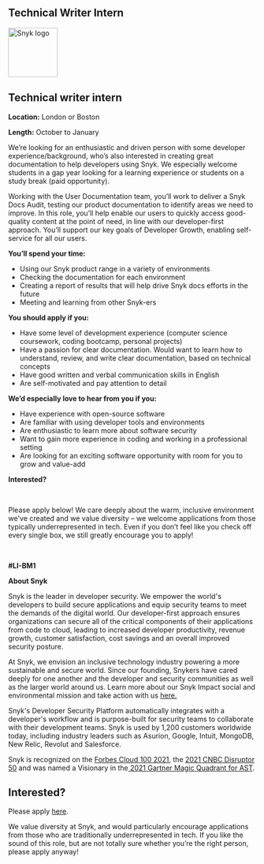 Technical Writer Intern
---

<img src="https://res.cloudinary.com/snyk/image/upload/v1537345894/press-kit/brand/logo-black.png" width="100" alt="Snyk logo" />

<h2><strong>Technical writer intern</strong></h2>
<p><strong>Location:</strong><span style="font-weight: 400;"> London or Boston</span></p>
<p><strong>Length:</strong><span style="font-weight: 400;"> October to January&nbsp;</span></p>
<p><span style="font-weight: 400;">We’re looking for an enthusiastic and driven person with some developer experience/background, who’s also interested in creating great documentation to help developers using Snyk. We especially welcome students in a gap year looking for a learning experience or students on a study break (paid opportunity).</span></p>
<p><span style="font-weight: 400;">Working with the User Documentation team, you’ll work to deliver a Snyk Docs Audit, testing our product documentation to identify areas we need to improve. In this role, you’ll help enable our users to quickly access good-quality content at the point of need, in line with our developer-first approach. You’ll support our key goals of Developer Growth, enabling self-service for all our users.&nbsp;</span></p>
<p><strong>You’ll spend your time:</strong></p>
<ul>
<li style="font-weight: 400;"><span style="font-weight: 400;">Using our Snyk product range in a variety of environments</span></li>
<li style="font-weight: 400;"><span style="font-weight: 400;">Checking the documentation for each environment</span></li>
<li style="font-weight: 400;"><span style="font-weight: 400;">Creating a report of results that will help drive Snyk docs efforts in the future</span></li>
<li style="font-weight: 400;"><span style="font-weight: 400;">Meeting and learning from other Snyk-ers&nbsp;</span></li>
</ul>
<p><strong>You should apply if you:</strong></p>
<ul>
<li style="font-weight: 400;"><span style="font-weight: 400;">Have some level of development experience (computer science coursework, coding bootcamp, personal projects)</span></li>
<li style="font-weight: 400;"><span style="font-weight: 400;">Have a passion for clear documentation. Would want to learn how to understand, review, and write clear documentation, based on technical concepts</span></li>
<li style="font-weight: 400;"><span style="font-weight: 400;">Have good written and verbal communication skills in English</span></li>
<li style="font-weight: 400;"><span style="font-weight: 400;">Are self-motivated and pay attention to detail</span></li>
</ul>
<p><strong>We’d especially love to hear from you if you:</strong></p>
<ul>
<li style="font-weight: 400;"><span style="font-weight: 400;">Have experience with open-source software</span></li>
<li style="font-weight: 400;"><span style="font-weight: 400;">Are familiar with using developer tools and environments</span></li>
<li style="font-weight: 400;"><span style="font-weight: 400;">Are enthusiastic to learn more about software security</span></li>
<li style="font-weight: 400;"><span style="font-weight: 400;">Want to gain more experience in coding and working in a professional setting</span></li>
<li style="font-weight: 400;"><span style="font-weight: 400;">Are looking for an exciting software opportunity with room for you to grow and value-add</span></li>
</ul>
<p><strong>Interested?</strong></p>
<p>&nbsp;</p>
<p><span style="font-weight: 400;">Please apply below! We care deeply about the warm, inclusive environment we've created and we value diversity – we welcome applications from those typically underrepresented in tech. Even if you don’t feel like you check off every single box, we still greatly encourage you to apply!</span></p>
<p>&nbsp;</p>
<p><span style="font-weight: 400;"><strong>#LI-BM1 </strong></span></p><div class="content-conclusion"><p><strong>About Snyk</strong></p>
<p><span style="font-weight: 400;">Snyk is the leader in developer security. We empower the world's developers to build secure applications and equip security teams to meet the demands of the digital world. Our developer-first approach ensures organizations can secure all of the critical components of their applications from code to cloud, leading to increased developer productivity, revenue growth, customer satisfaction, cost savings and an overall improved security posture.&nbsp;</span></p>
<p><span style="font-weight: 400;">At Snyk, we envision an inclusive technology industry powering a more sustainable and secure world.</span> <span style="font-weight: 400;">Since our founding, Snykers have cared deeply for one another and the developer and security communities as well as the larger world around us. Learn more about our Snyk Impact social and environmental mission and take action with us </span><a href="https://snyk.io/about/snyk-impact/"><span style="font-weight: 400;">here.</span></a></p>
<p><span style="font-weight: 400;">Snyk's Developer Security Platform automatically integrates with a developer's workflow and is purpose-built for security teams to collaborate with their development teams. Snyk is used by 1,200 customers worldwide today, including industry leaders such as Asurion, Google, Intuit, MongoDB, New Relic, Revolut and Salesforce.</span></p>
<p><span style="font-weight: 400;">Snyk is recognized on the </span><a href="https://www.forbes.com/cloud100/#6f24b5ba5f94"><span style="font-weight: 400;">Forbes Cloud 100 2021</span></a><span style="font-weight: 400;">, the </span><a href="https://www.cnbc.com/2021/05/25/these-are-the-2021-cnbc-disruptor-50-companies.html"><span style="font-weight: 400;">2021 CNBC Disruptor 50</span></a><span style="font-weight: 400;"> and was named a Visionary in the</span><a href="https://snyk.io/blog/snyk-visionary-2021-gartner-magic-quadrant-for-ast/"><span style="font-weight: 400;"> 2021 Gartner Magic Quadrant for AST</span></a><span style="font-weight: 400;">.</span></p></div>

Interested?
---

Please apply [here](https://boards.greenhouse.io/snyk/jobs/6303425002#app).

We value diversity at Snyk, and would particularly encourage applications from those who are traditionally underrepresented in tech.
If you like the sound of this role, but are not totally sure whether you’re the right person, please apply anyway!
